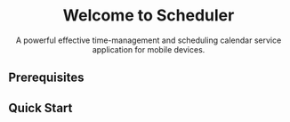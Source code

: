 <div align="center">
  
#  Welcome to Scheduler  

A powerful effective time-management and scheduling calendar service application for mobile devices.

</div>

## Prerequisites

## Quick Start
